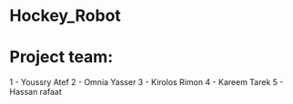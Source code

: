# Hockey_Robot
# Project team: 
1 -  Youssry Atef 
2 - Omnia Yasser 
3 -  Kirolos Rimon 
4 - Kareem Tarek 
5 - Hassan rafaat
